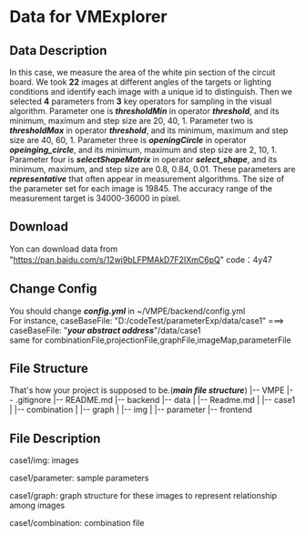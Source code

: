 
# Data for VMExplorer
## Data Description
In this case, we measure the area of the white pin section of the circuit board. 
We took **22** images at different angles of the targets or lighting conditions and identify each image with a unique id to distinguish. 
Then we selected **4** parameters from **3** key operators for sampling in the visual algorithm. 
Parameter one is ***thresholdMin*** in operator ***threshold***, and its minimum, maximum and step size are 20, 40, 1. 
Parameter two is ***thresholdMax*** in operator ***threshold***, and its minimum, maximum and step size are 40, 60, 1. 
Parameter three is ***openingCircle*** in operator  ***opeinging\_circle***, and its minimum, maximum and step size are 2, 10, 1. 
Parameter four is ***selectShapeMatrix*** in operator  ***select\_shape***, and its minimum, maximum, and step size are 0.8, 0.84, 0.01.
These parameters are ***representative*** that often appear in measurement algorithms. 
The size of the parameter set for each image is 19845. The accuracy range of the measurement target is 34000-36000 in pixel. 
## Download
Yon can download data from "https://pan.baidu.com/s/12wj9bLFPMAkD7F2IXmC6pQ" code：4y47
## Change Config
You should change ***config.yml*** in ~/VMPE/backend/config.yml  
For instance, caseBaseFile: "D:/codeTest/parameterExp/data/case1" ===> caseBaseFile: "***your abstract address***"/data/case1  
same for combinationFile,projectionFile,graphFile,imageMap,parameterFile

## File Structure
That's how your project is supposed to be.(***main file structure***)
|-- VMPE
    |-- .gitignore
    |-- README.md
    |-- backend
    |-- data
    |   |-- Readme.md
    |   |-- case1
    |       |-- combination
    |       |-- graph
    |       |-- img
    |       |-- parameter
    |-- frontend
## File Description
case1/img: images  

case1/parameter: sample parameters  

case1/graph: graph structure for these images to represent relationship among images  

case1/combination: combination file


